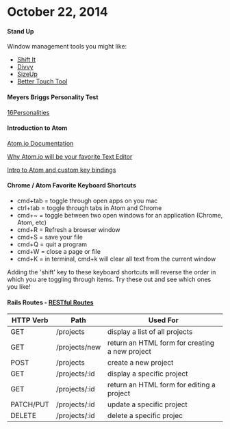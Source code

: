 # October 22, 2014

#### Stand Up

Window management tools you might like:

* [Shift It](http://shift-it.en.softonic.com/mac)
* [Divvy](http://divvy.en.softonic.com/mac)
* [SizeUp](http://www.macupdate.com/app/mac/30721/sizeup)
* [Better Touch Tool](http://www.boastr.net/)

#### Meyers Briggs Personality Test

[16Personalities](http://www.16personalities.com/)

#### Introduction to Atom

[Atom.io Documentation](https://atom.io/docs/latest/)

[Why Atom.io will be your favorite Text Editor](https://www.youtube.com/watch?v=bo5MM2N_3tw)

[Intro to Atom and custom key bindings](http://vimeo.com/87902013)

#### Chrome / Atom Favorite Keyboard Shortcuts

* cmd+tab = toggle through open apps on you mac
* ctrl+tab = toggle through tabs in Atom and Chrome
* cmd+~ = toggle between two open windows for an application (Chrome, Atom, etc)
* cmd+R = Refresh a browser window
* cmd+S = save your file
* cmd+Q = quit a program
* cmd+W = close a page or file
* cmd+K = in terminal, cmd+k will clear all text from the current window

Adding the 'shift' key to these keyboard shortcuts will reverse the order in which
you are toggling through items. Try these out and see which ones you like!

#### Rails Routes - [RESTful Routes](http://guides.rubyonrails.org/routing.html)

|  HTTP Verb |      Path     |  Used For                                      |
|------------|---------------|------------------------------------------------|
| GET        | /projects     | display a list of all projects
| GET        | /projects/new | return an HTML form for creating a new project |
| POST       | /projects     | create a new project                           |
| GET        | /projects/:id | display a specific project                     |
| GET        | /projects/:id | return an HTML form for editing a project      |
| PATCH/PUT  | /projects/:id | update a specific project                      |
| DELETE     | /projects/:id | delete a specific projec                       |
